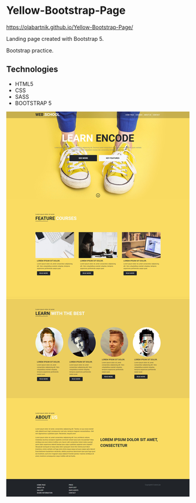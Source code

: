 # Yellow-Bootstrap-Page

https://olabartnik.github.io/Yellow-Bootstrap-Page/

Landing page created with Bootstrap 5.

Bootstrap practice.

## Technologies
* HTML5
* CSS
* SASS
* BOOTSTRAP 5




![layout](screenshot.jpg)